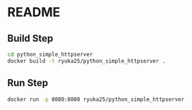 # README

## Build Step

```sh
cd python_simple_httpserver
docker build -t ryuka25/python_simple_httpserver .
```

## Run Step

```sh
docker run -p 8080:8080 ryuka25/python_simple_httpserver
```
